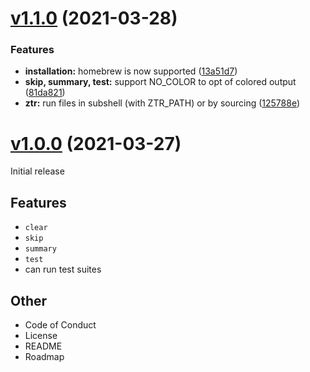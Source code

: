 # [v1.1.0](https://github.com/olets/zsh-test-runner/compare/v1.0.0...v1.1.0) (2021-03-28)

### Features

-   **installation:** homebrew is now supported ([13a51d7](https://github.com/olets/zsh-test-runner/commit/13a51d72366199b3404adf3836164794b7e14b3a))
-   **skip, summary, test:** support NO_COLOR to opt of colored output ([81da821](https://github.com/olets/zsh-test-runner/commit/81da821dc0cfbd1b6838f7126684379073b889c0))
-   **ztr:** run files in subshell (with ZTR_PATH) or by sourcing ([125788e](https://github.com/olets/zsh-test-runner/commit/125788e4146908e502fd39d674065b802d4a65ac))

# [v1.0.0](https://github.com/olets/nitro-zsh-completions/compare/initial...v1.0.0) (2021-03-27)

Initial release

## Features

-   `clear`
-   `skip`
-   `summary`
-   `test`
-   can run test suites

## Other

-   Code of Conduct
-   License
-   README
-   Roadmap
